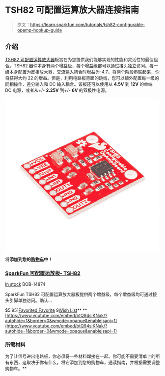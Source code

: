 # TSH82 可配置运算放大器连接指南

> 原文：<https://learn.sparkfun.com/tutorials/tsh82-configurable-opamp-hookup-guide>

## 介绍

[TSH82 可配置运算放大器](https://www.sparkfun.com/products/14874)板旨在为您提供我们能够实现的性能和灵活性的最佳组合。TSH82 器件本身有两个增益级，每个增益级都可以通过接头独立访问。每一级本身配置为反相放大器，交流输入耦合时增益为-4.7。将两个阶段串联起来，你将获得大约 22 的增益。但是，利用电路板背面的跳线，您可以额外配置每一级的同相操作、差分输入和 DC 输入耦合。该板还可以使用从 **4.5V** 到 **12V** 的单端 DC 电源，或者从+/- **2.25V** 到+/- **6V** 的双极性电源。

[![SparkFun Configurable OpAmp Board - TSH82](img/40641132eedd22fef9ba1b82260b04f7.png)](https://www.sparkfun.com/products/14874) 

将**添加到您的[购物车](https://www.sparkfun.com/cart)中！**

### [SparkFun 可配置运放板- TSH82](https://www.sparkfun.com/products/14874)

[In stock](https://learn.sparkfun.com/static/bubbles/ "in stock") BOB-14874

SparkFun TSH82 可配置运算放大器板提供两个增益级，每个增益级均可通过接头引脚单独访问。确认…

$5.951[Favorited Favorite](# "Add to favorites") 9[Wish List](# "Add to wish list")** **[https://www.youtube.com/embed/btQ94sIKNak/?autohide=1&border=0&wmode=opaque&enablejsapi=1](https://www.youtube.com/embed/btQ94sIKNak/?autohide=1&border=0&wmode=opaque&enablejsapi=1)

### 所需材料

为了让信号进出电路板，你必须将一些材料焊接在一起。你可能不需要清单上的所有东西，这取决于你有什么。将它添加到您的购物车，通读指南，并根据需要调整购物车。**